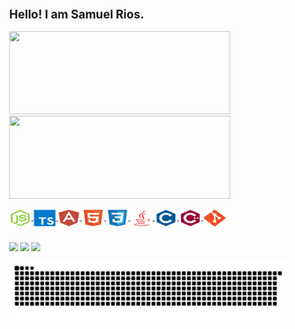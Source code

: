 ## Hello! I am Samuel Rios. 
 <div>
  <a href="https://github.com/SamuelRios">
  <img height="150px" width="400" src="https://github-readme-stats.vercel.app/api?username=SamuelRios&show_icons=true&theme=dark&include_all_commits=true&count_private=true"/>
  <img height="150px" width="400" src="https://github-readme-stats.vercel.app/api/top-langs/?username=SamuelRios&layout=compact&langs_count=7&theme=dark"/>
</div>
<div style="display: inline_block"><br>
 <img align="center" alt="Capu-C" height="30" width="40" src="https://github.com/devicons/devicon/blob/master/icons/nodejs/nodejs-plain.svg">
 <img align="center" alt="Capu-Ts" height="30" width="40" src="https://raw.githubusercontent.com/devicons/devicon/master/icons/typescript/typescript-plain.svg">
 <img align="center" alt="Capu-C" height="30" width="40" src="https://github.com/devicons/devicon/blob/master/icons/angularjs/angularjs-plain.svg">
  <img align="center" alt="Capu-HTML" height="30" width="40" src="https://raw.githubusercontent.com/devicons/devicon/master/icons/html5/html5-original.svg">
  <img align="center" alt="Capu-CSS" height="30" width="40" src="https://raw.githubusercontent.com/devicons/devicon/master/icons/css3/css3-original.svg">
  <img align="center" alt="Capu-C" height="30" width="40" src="https://github.com/devicons/devicon/blob/master/icons/java/java-plain.svg">
 <img align="center" alt="Capu-C" height="30" width="40" src="https://github.com/devicons/devicon/blob/master/icons/c/c-plain.svg">
 <img align="center" alt="Capu-C" height="30" width="40" src="https://github.com/devicons/devicon/blob/master/icons/cplusplus/cplusplus-plain.svg">
 <img align="center" alt="Capu-C" height="30" width="40" src="https://github.com/devicons/devicon/blob/master/icons/git/git-plain.svg">
  
  ##
 
<div> 
 <a href="https://www.linkedin.com/in/samuel-rios-55baa7122/" target="_blank"><img src="https://img.shields.io/badge/-LinkedIn-%230077B5?style=for-the-badge&logo=linkedin&logoColor=white" target="_blank"></a> 
  <a href = "mailto:mucarioss@gmail.com"><img src="https://img.shields.io/badge/-Gmail-%23333?style=for-the-badge&logo=gmail&logoColor=white" target="_blank"></a>
 <a href="https://instagram.com/samucarios" target="_blank"><img src="https://img.shields.io/badge/-Instagram-%23E4405F?style=for-the-badge&logo=instagram&logoColor=white" target="_blank"></a>
 
  ![Snake animation](https://github.com/SamuelRios/SamuelRios/blob/output/github-contribution-grid-snake.svg)
 
</div>
